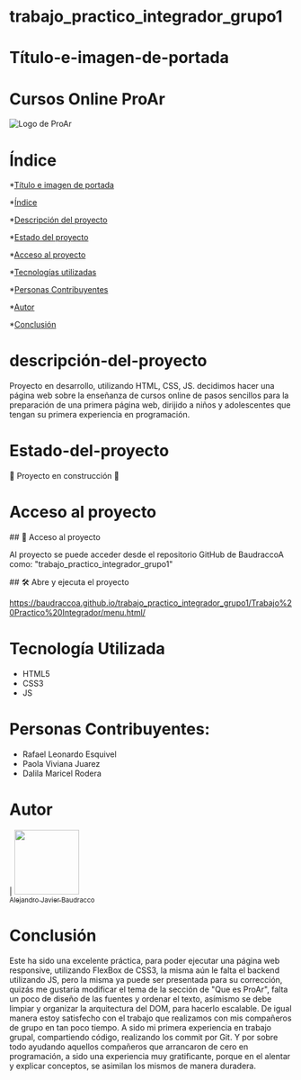 # trabajo_practico_integrador_grupo1
# Título-e-imagen-de-portada

<h1 align:"center">Cursos Online ProAr</h1>

![Logo de ProAr](https://user-images.githubusercontent.com/105230509/231323418-7e970cde-28d8-4160-acfd-3b3576c969a0.png)


# Índice

*[Título e imagen de portada](#Título-e-imagen-de-portada)

*[Índice](#índice)

*[Descripción del proyecto](#descripción-del-proyecto)

*[Estado del proyecto](#Estado-del-proyecto)

*[Acceso al proyecto](#acceso-proyecto)

*[Tecnologías utilizadas](#tecnologías-utilizadas)

*[Personas Contribuyentes](#personas-contribuyentes)

*[Autor](#autor)

*[Conclusión](#conclusión)

# descripción-del-proyecto
<p> Proyecto en desarrollo, utilizando HTML, CSS, JS. decidimos hacer una página web sobre la enseñanza de cursos
online de pasos sencillos para la preparación de una primera página web, dirijido a niños y adolescentes que tengan su 
primera experiencia en programación.</p>

# Estado-del-proyecto

:construction: Proyecto en construcción :construction:

# Acceso al proyecto

\## 📁 Acceso al proyecto

<p> Al proyecto se puede acceder desde el repositorio GitHub de BaudraccoA como: "trabajo_practico_integrador_grupo1"</p> 

\## 🛠️ Abre y ejecuta el proyecto

https://baudraccoa.github.io/trabajo_practico_integrador_grupo1/Trabajo%20Practico%20Integrador/menu.html/

# Tecnología Utilizada
<ul>
<li>HTML5</li>
<li>CSS3</li>
<li>JS</li>
</ul>

# Personas Contribuyentes:
<ul>
<li>Rafael Leonardo Esquivel</li>
<li>Paola Viviana Juarez</li>
<li>Dalila Maricel Rodera</li>
</ul>

# Autor

| [<img src="https://user-images.githubusercontent.com/105230509/231328578-9da49d64-7712-4577-b01a-de958de2812f.jpg" width=115><br><sub>Alejandro Javier Baudracco</sub>](https://github.com/BaudraccoA)

# Conclusión

<p> Este ha sido una excelente práctica, para poder ejecutar una página web responsive, utilizando FlexBox de CSS3, la misma aún le falta el backend utilizando JS, pero 
la misma ya puede ser presentada para su corrección, quizás me gustaría modificar el tema de la sección de "Que es ProAr", falta un poco de diseño de las fuentes y ordenar 
el texto, asímismo se debe limpiar y organizar la arquitectura del DOM, para hacerlo escalable. De igual manera estoy satisfecho con el trabajo que realizamos con mis compañeros
de grupo en tan poco tiempo. A sido mi primera experiencia en trabajo grupal, compartiendo código, realizando los commit por Git. Y por sobre todo ayudando aquellos compañeros
que arrancaron de cero en programación, a sido una experiencia muy gratificante, porque en el alentar y explicar conceptos, se asimilan los mismos de manera duradera.</p>

 
